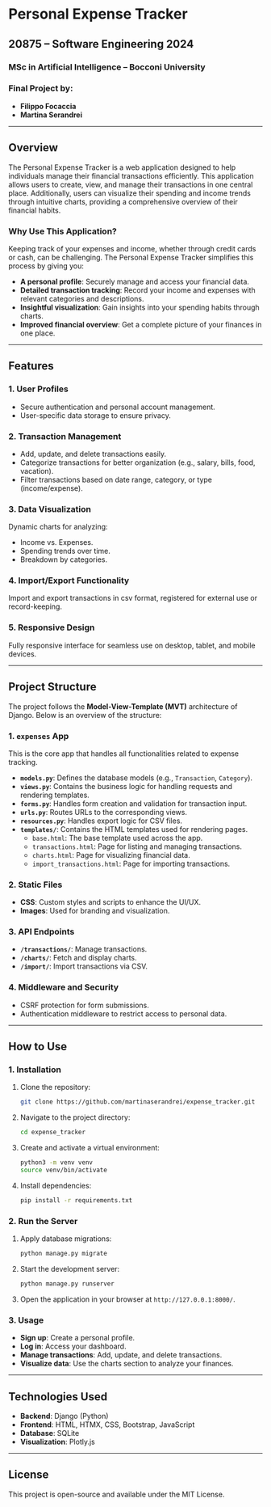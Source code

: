 # Personal Expense Tracker
## 20875 – Software Engineering 2024
### MSc in Artificial Intelligence – Bocconi University
### Final Project by:
- **Filippo Focaccia**
- **Martina Serandrei**
---
## Overview

The Personal Expense Tracker is a web application designed to help individuals manage their financial transactions efficiently. This application allows users to create, view, and manage their transactions in one central place. Additionally, users can visualize their spending and income trends through intuitive charts, providing a comprehensive overview of their financial habits.

### Why Use This Application?

Keeping track of your expenses and income, whether through credit cards or cash, can be challenging. The Personal Expense Tracker simplifies this process by giving you:

- **A personal profile**: Securely manage and access your financial data.
- **Detailed transaction tracking**: Record your income and expenses with relevant categories and descriptions.
- **Insightful visualization**: Gain insights into your spending habits through charts.
- **Improved financial overview**: Get a complete picture of your finances in one place.

---

## Features

### 1. User Profiles
- Secure authentication and personal account management.
- User-specific data storage to ensure privacy.

### 2. Transaction Management
- Add, update, and delete transactions easily.
- Categorize transactions for better organization (e.g., salary, bills, food, vacation).
- Filter transactions based on date range, category, or type (income/expense).

### 3. Data Visualization
Dynamic charts for analyzing:
  - Income vs. Expenses.
  - Spending trends over time.
  - Breakdown by categories.

### 4. Import/Export Functionality
Import and export transactions in csv format, registered for external use or record-keeping.

### 5. Responsive Design
Fully responsive interface for seamless use on desktop, tablet, and mobile devices.

---

## Project Structure

The project follows the **Model-View-Template (MVT)** architecture of Django. Below is an overview of the structure:

### 1. **`expenses` App**
This is the core app that handles all functionalities related to expense tracking.

- **`models.py`**: Defines the database models (e.g., `Transaction`, `Category`).
- **`views.py`**: Contains the business logic for handling requests and rendering templates.
- **`forms.py`**: Handles form creation and validation for transaction input.
- **`urls.py`**: Routes URLs to the corresponding views.
- **`resources.py`**: Handles export logic for CSV files.
- **`templates/`**: Contains the HTML templates used for rendering pages.
  - `base.html`: The base template used across the app.
  - `transactions.html`: Page for listing and managing transactions.
  - `charts.html`: Page for visualizing financial data.
  - `import_transactions.html`: Page for importing transactions.

### 2. **Static Files**
- **CSS**: Custom styles and scripts to enhance the UI/UX.
- **Images**: Used for branding and visualization.

### 3. **API Endpoints**
- **`/transactions/`**: Manage transactions.
- **`/charts/`**: Fetch and display charts.
- **`/import/`**: Import transactions via CSV.

### 4. **Middleware and Security**
- CSRF protection for form submissions.
- Authentication middleware to restrict access to personal data.

---

## How to Use

### 1. Installation
1. Clone the repository:
   ```bash
   git clone https://github.com/martinaserandrei/expense_tracker.git
   ```
2. Navigate to the project directory:
   ```bash
   cd expense_tracker
   ```
3. Create and activate a virtual environment:
   ```bash
   python3 -m venv venv
   source venv/bin/activate
   ```
4. Install dependencies:
   ```bash
   pip install -r requirements.txt
   ```

### 2. Run the Server
1. Apply database migrations:
   ```bash
   python manage.py migrate
   ```
2. Start the development server:
   ```bash
   python manage.py runserver
   ```
3. Open the application in your browser at `http://127.0.0.1:8000/`.

### 3. Usage
- **Sign up**: Create a personal profile.
- **Log in**: Access your dashboard.
- **Manage transactions**: Add, update, and delete transactions.
- **Visualize data**: Use the charts section to analyze your finances.

---

## Technologies Used

- **Backend**: Django (Python)
- **Frontend**: HTML, HTMX, CSS, Bootstrap, JavaScript
- **Database**: SQLite
- **Visualization**: Plotly.js

---

## License
This project is open-source and available under the MIT License.



